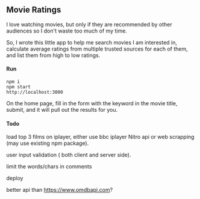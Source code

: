 ## Movie Ratings
I love watching movies, but only if they are recommended by other audiences so I don't waste too much of my time.

So, I wrote this little app to help me search movies I am interested in, calculate average ratings from multiple trusted sources for each of them, and list them from high to low ratings.

#### Run
```
npm i
npm start
http://localhost:3000
```

On the home page, fill in the form with the keyword in the movie title, submit, and it will pull out the results for you.


#### Todo

load top 3 films on iplayer, either use bbc iplayer Nitro api or web scrapping (may use existing npm package).

user input validation ( both client and server side). 

limit the words/chars in comments

deploy

better api than https://www.omdbapi.com?



